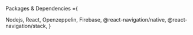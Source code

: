 Packages & Dependencies ={

Nodejs,
React,
Openzeppelin,
Firebase,
@react-navigation/native,
@react-navigation/stack,
}
